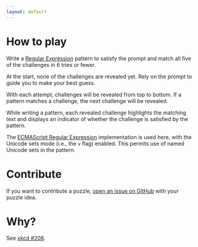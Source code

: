 ```yaml
---
layout: default
---
```


# How to play

Write a [Regular Expression][mdn] pattern to satisfy the prompt and match all five of the challenges in 6
tries or fewer.

At the start, none of the challenges are revealed yet. Rely on the prompt to guide you to make your best guess.

With each attempt, challenges will be revealed from top to bottom. If a pattern matches a challenge, the next challenge will be revealed.

While writing a pattern, each revealed challenge highlights the matching text and displays an indicator of whether the challenge is satisfied by the pattern.

The [ECMAScript Regular Expression][ecma] implementation is used here, with the Unicode sets mode (i.e., the `v` flag) enabled. This permits use of named Unicode sets in the pattern.

# Contribute

If you want to contribute a puzzle, [open an issue on GitHub][gh] with your puzzle idea.

[gh]: https://github.com/thzinc/regexed/issues/new
[mdn]: https://developer.mozilla.org/en-US/docs/Web/JavaScript/Guide/Regular_expressions
[ecma]: https://tc39.es/ecma262/multipage/text-processing.html#sec-regexp-regular-expression-objects

# Why?

See [xkcd #208][comic].

[comic]: https://xkcd.com/208/
[comic-license]: https://xkcd.com/license.html
